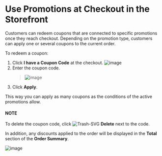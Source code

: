 <a id="frontstore-guide-orders-checkout-promotions"></a>

# Use Promotions at Checkout in the Storefront

Customers can redeem coupons that are connected to specific promotions once they reach checkout. Depending on the promotion type, customers can apply one or several coupons to the current order.

To redeem a coupon:

1. Click **I have a Coupon Code** at the checkout.
   ![image](user/img/storefront/orders/CouponCodeCheckout.png)
2. Enter the coupon code.
   > ![image](user/img/storefront/orders/CouponCodeCheckout2.png)
3. Click **Apply**.

This way you can apply as many coupons as the conditions of the active promotions allow.

#### NOTE
To delete the coupon code, click ![Trash-SVG](_themes/sphinx_rtd_theme/static/svg-icons/trash.svg) **Delete** next to the code.

In addition, any discounts applied to the order will be displayed in the **Total** section of the **Order Summary**.

![image](user/img/storefront/orders/CouponCodeCheckout3.png)
<!-- A -->
<!-- B -->
<!-- C -->
<!-- D -->
<!-- E -->
<!-- F -->
<!-- G -->
<!-- H -->
<!-- I -->
<!-- L -->
<!-- M -->
<!-- P -->
<!-- R -->
<!-- S -->
<!-- T -->
<!-- U -->
<!-- Z -->
